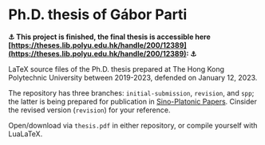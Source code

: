 # Ph.D. thesis of Gábor Parti

**⚓ This project is finished, the final thesis is accessible here [https://theses.lib.polyu.edu.hk/handle/200/12389](https://theses.lib.polyu.edu.hk/handle/200/12389):  ⚓**

LaTeX source files of the Ph.D. thesis prepared at The Hong Kong Polytechnic University between 2019-2023, defended on January 12, 2023.

The repository has three branches: `initial-submission`, `revision`, and `spp`; the latter is being prepared for publication in [Sino-Platonic Papers](https://sino-platonic.org/). Cinsider the revised version (`revision`) for your reference.

Open/download via `thesis.pdf` in either repository, or compile yourself with LuaLaTeX.
